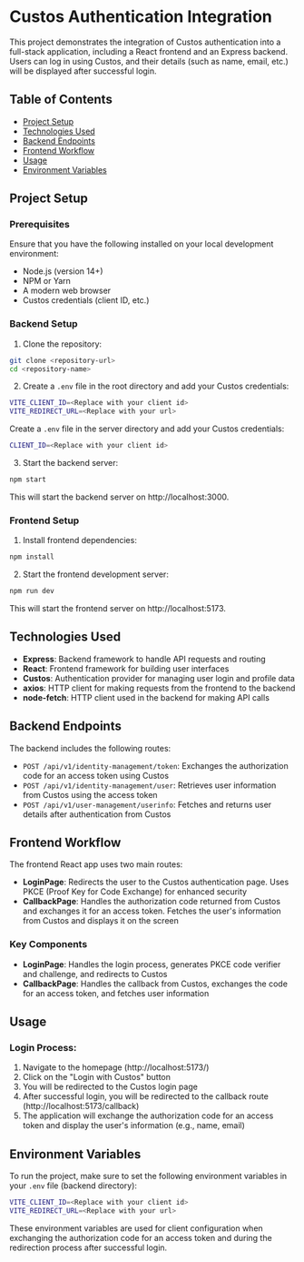 # Custos Authentication Integration

This project demonstrates the integration of Custos authentication into a full-stack application, including a React frontend and an Express backend. Users can log in using Custos, and their details (such as name, email, etc.) will be displayed after successful login.

## Table of Contents
* [Project Setup](#project-setup)
* [Technologies Used](#technologies-used)
* [Backend Endpoints](#backend-endpoints)
* [Frontend Workflow](#frontend-workflow)
* [Usage](#usage)
* [Environment Variables](#environment-variables)

## Project Setup

### Prerequisites
Ensure that you have the following installed on your local development environment:
* Node.js (version 14+)
* NPM or Yarn
* A modern web browser
* Custos credentials (client ID, etc.)

### Backend Setup
1. Clone the repository:
```bash
git clone <repository-url>
cd <repository-name>
```

2. Create a `.env` file in the root directory and add your Custos credentials:
```bash
VITE_CLIENT_ID=<Replace with your client id>
VITE_REDIRECT_URL=<Replace with your url>
```
Create a `.env` file in the server directory and add your Custos credentials:
```bash
CLIENT_ID=<Replace with your client id>
```

3. Start the backend server:
```bash
npm start
```
This will start the backend server on http://localhost:3000.

### Frontend Setup

1. Install frontend dependencies:
```bash
npm install
```

2. Start the frontend development server:
```bash
npm run dev
```
This will start the frontend server on http://localhost:5173.

## Technologies Used
* **Express**: Backend framework to handle API requests and routing
* **React**: Frontend framework for building user interfaces
* **Custos**: Authentication provider for managing user login and profile data
* **axios**: HTTP client for making requests from the frontend to the backend
* **node-fetch**: HTTP client used in the backend for making API calls

## Backend Endpoints
The backend includes the following routes:
* `POST /api/v1/identity-management/token`: Exchanges the authorization code for an access token using Custos
* `POST /api/v1/identity-management/user`: Retrieves user information from Custos using the access token
* `POST /api/v1/user-management/userinfo`: Fetches and returns user details after authentication from Custos

## Frontend Workflow
The frontend React app uses two main routes:
* **LoginPage**: Redirects the user to the Custos authentication page. Uses PKCE (Proof Key for Code Exchange) for enhanced security
* **CallbackPage**: Handles the authorization code returned from Custos and exchanges it for an access token. Fetches the user's information from Custos and displays it on the screen

### Key Components
* **LoginPage**: Handles the login process, generates PKCE code verifier and challenge, and redirects to Custos
* **CallbackPage**: Handles the callback from Custos, exchanges the code for an access token, and fetches user information

## Usage

### Login Process:
1. Navigate to the homepage (http://localhost:5173/)
2. Click on the "Login with Custos" button
3. You will be redirected to the Custos login page
4. After successful login, you will be redirected to the callback route (http://localhost:5173/callback)
5. The application will exchange the authorization code for an access token and display the user's information (e.g., name, email)

## Environment Variables
To run the project, make sure to set the following environment variables in your `.env` file (backend directory):

```bash
VITE_CLIENT_ID=<Replace with your client id>
VITE_REDIRECT_URL=<Replace with your url>
```

These environment variables are used for client configuration when exchanging the authorization code for an access token and during the redirection process after successful login.

